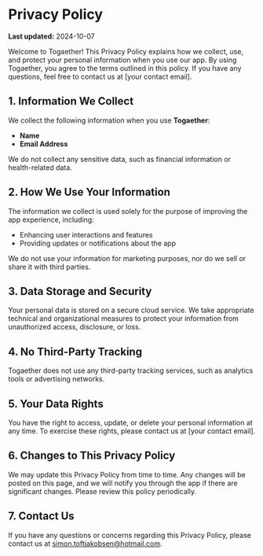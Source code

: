 # Privacy Policy

**Last updated:** 2024-10-07

Welcome to Togaether! This Privacy Policy explains how we collect, use, and protect your personal information when you use our app. By using Togaether, you agree to the terms outlined in this policy. If you have any questions, feel free to contact us at [your contact email].

## 1. Information We Collect
We collect the following information when you use **Togaether**:
- **Name**
- **Email Address**

We do not collect any sensitive data, such as financial information or health-related data.

## 2. How We Use Your Information
The information we collect is used solely for the purpose of improving the app experience, including:
- Enhancing user interactions and features
- Providing updates or notifications about the app

We do not use your information for marketing purposes, nor do we sell or share it with third parties.

## 3. Data Storage and Security
Your personal data is stored on a secure cloud service. We take appropriate technical and organizational measures to protect your information from unauthorized access, disclosure, or loss.

## 4. No Third-Party Tracking
Togaether does not use any third-party tracking services, such as analytics tools or advertising networks.

## 5. Your Data Rights
You have the right to access, update, or delete your personal information at any time. To exercise these rights, please contact us at [your contact email].

## 6. Changes to This Privacy Policy
We may update this Privacy Policy from time to time. Any changes will be posted on this page, and we will notify you through the app if there are significant changes. Please review this policy periodically.

## 7. Contact Us
If you have any questions or concerns regarding this Privacy Policy, please contact us at simon.toftjakobsen@hotmail.com.
